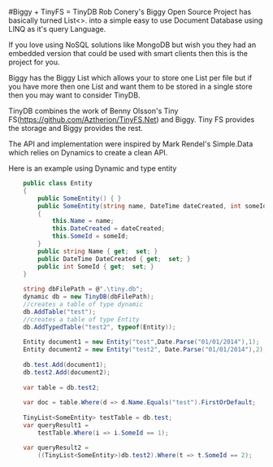 #Biggy + TinyFS = TinyDB
Rob Conery's Biggy Open Source Project has basically turned List<<T>>. into a simple easy to use Document Database using LINQ as it's query Language.

If you love using NoSQL solutions like MongoDB but wish you they had an embedded version that could be used with smart clients then this is the project for you. 

Biggy has the Biggy List which allows your to store one List<T> per file but if you have more then one List<T> and want them to be stored in a single store then you may want to consider TinyDB.

TinyDB combines the work of Benny Olsson's Tiny FS(https://github.com/Aztherion/TinyFS.Net) and Biggy. Tiny FS provides the storage and Biggy provides the rest.

The API and implementation were inspired by Mark Rendel's Simple.Data which relies on Dynamics to create a clean API.

Here is an example using Dynamic and type entity

```csharp
	public class Entity
    {
        public SomeEntity() { }
        public SomeEntity(string name, DateTime dateCreated, int someId)
        {
            this.Name = name;
            this.DateCreated = dateCreated;
            this.SomeId = someId;
        }
        public string Name { get;  set; }
        public DateTime DateCreated { get;  set; }
        public int SomeId { get;  set; }
    }
	
    string dbFilePath = @".\tiny.db";
    dynamic db = new TinyDB(dbFilePath);
	//creates a table of type dynamic
    db.AddTable("test");
	//creates a table of type Entity
	db.AddTypedTable("test2", typeof(Entity));
	
	Entity document1 = new Entity("test",Date.Parse("01/01/2014"),1);
	Entity document2 = new Entity("test2", Date.Parse("01/01/2014"),2);
	
	db.test.Add(document1);
	db.test2.Add(document2);
	
	var table = db.test2;
	
	var doc = table.Where(d => d.Name.Equals("test").FirstOrDefault;
	
	TinyList<SomeEntity> testTable = db.test;
	var queryResult1 = 
		testTable.Where(i => i.SomeId == 1);

	var queryResult2 = 
		((TinyList<SomeEntity>)db.test2).Where(t => t.SomeId == 2);
	
	
```


